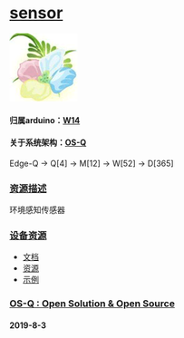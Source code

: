 ﻿# [sensor](https://github.com/OS-Q/D95)
[![sites](OS-Q/OS-Q.png)](http://www.OS-Q.com)
#### 归属arduino：[W14](https://github.com/OS-Q/W14)
#### 关于系统架构：[OS-Q](https://github.com/OS-Q/OS-Q)

Edge-Q -> Q[4] -> M[12] -> W[52] -> D[365]

### [资源描述](https://github.com/OS-Q/D95/wiki) 

环境感知传感器

### [设备资源](https://github.com/OS-Q/D95) 

* [文档](docs/)
* [资源](src/)
* [示例](examples/)


### [OS-Q : Open Solution & Open Source](http://www.OS-Q.com/D95)
####  2019-8-3